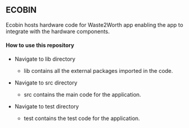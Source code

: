 ## ECOBIN

Ecobin hosts hardware code for Waste2Worth app enabling the app to integrate with the hardware components.

#### How to use this repository
- Navigate to lib directory
  - lib contains all the external packages imported in the code.

- Navigate to src directory
  - src contains the main code for the application.

- Navigate to test directory
  - test contains the test code for the application.